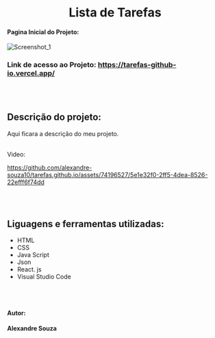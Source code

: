 <h1 align="center"> Lista de Tarefas</h1>

#### Pagina Inicial do Projeto:
![Screenshot_1](https://github.com/alexandre-souza10/tarefas.github.io/assets/74196527/b887c150-14a9-443b-963d-9737c1bfe882)

### Link de acesso ao Projeto: https://tarefas-github-io.vercel.app/

<br></br>
## Descrição do projeto:
Aqui ficara a descrição do meu projeto.
<br></br>

Video:

https://github.com/alexandre-souza10/tarefas.github.io/assets/74196527/5e1e32f0-2ff5-4dea-8526-22efff6f74dd

<br></br>
## Liguagens e ferramentas utilizadas:
- HTML
- CSS
- Java Script
- Json
- React. js
- Visual Studio Code

<br></br>

#### Autor: 
**Alexandre Souza**

